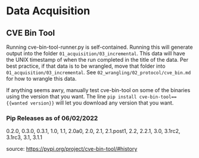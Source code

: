 # Data Acquisition

## CVE Bin Tool

Running cve-bin-tool-runner.py is self-contained. Running this will generate output into the folder `01_acquisition/03_incremental`. This data will have the UNIX timestamp of when the run completed in the title of the data. Per best practice, if that data is to be wrangled, move that folder into `01_acquisition/03_incremental`. See `02_wrangling/02_protocol/cve_bin.md` for how to wrangle this data.

If anything seems awry, manually test cve-bin-tool on some of the binaries using the version that you want. The line `pip install cve-bin-tool=={{wanted version}}` will let you download any version that you want.

### Pip Releases as of 06/02/2022

0.2.0, 0.3.0, 0.3.1, 1.0, 1.1, 2.0a0, 2.0, 2.1, 2.1.post1, 2.2, 2.2.1, 3.0, 3.1rc2, 3.1rc3, 3.1, 3.1.1

source: <https://pypi.org/project/cve-bin-tool/#history>
